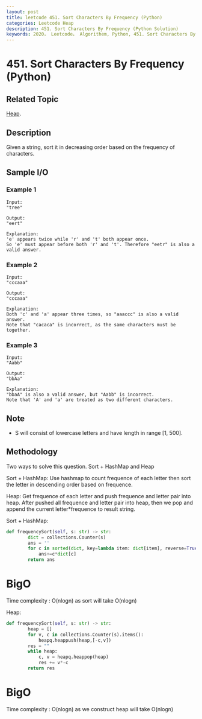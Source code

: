 ```yaml
---
layout: post
title: leetcode 451. Sort Characters By Frequency (Python)
categories: Leetcode Heap
description: 451. Sort Characters By Frequency (Python Solution)
keywords: 2020， Leetcode， Algorithem, Python, 451. Sort Characters By Frequency, zhenyu, Heap
---
```


# 451. Sort Characters By Frequency (Python)

## Related Topic
<a href="/categories/#Heap" target="_blank"> Heap</a>.

## Description
Given a string, sort it in decreasing order based on the frequency of characters.

## Sample I/O

### Example 1

```
Input:
"tree"

Output:
"eert"

Explanation:
'e' appears twice while 'r' and 't' both appear once.
So 'e' must appear before both 'r' and 't'. Therefore "eetr" is also a valid answer.
```

### Example 2

```
Input:
"cccaaa"

Output:
"cccaaa"

Explanation:
Both 'c' and 'a' appear three times, so "aaaccc" is also a valid answer.
Note that "cacaca" is incorrect, as the same characters must be together.
```

### Example 3

```
Input:
"Aabb"

Output:
"bbAa"

Explanation:
"bbaA" is also a valid answer, but "Aabb" is incorrect.
Note that 'A' and 'a' are treated as two different characters.
```

## Note
* S will consist of lowercase letters and have length in range [1, 500].

## Methodology
Two ways to solve this question. Sort + HashMap and Heap

Sort + HashMap: Use hashmap to count frequence of each letter then sort the letter in descending order based on frequence.

Heap: Get frequence of each letter and push frequence and letter pair into heap. After pushed all frequence and letter pair into heap, then we pop and append the current letter*frequence to result string.

Sort + HashMap:

``` python
def frequencySort(self, s: str) -> str:
        dict = collections.Counter(s)
        ans = ''
        for c in sorted(dict, key=lambda item: dict[item], reverse=True):
            ans+=c*dict[c]
        return ans
```

# BigO
Time complexity : O(nlogn) as sort will take O(nlogn)

Heap:

``` python
def frequencySort(self, s: str) -> str:
        heap = []
        for v, c in collections.Counter(s).items():
            heapq.heappush(heap,[-c,v])
        res = ""
        while heap:
            c, v = heapq.heappop(heap)
            res += v*-c
        return res
```

# BigO
Time complexity : O(nlogn) as we construct heap will take O(nlogn)